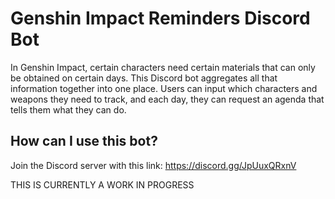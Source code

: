 # Genshin Impact Reminders Discord Bot

In Genshin Impact, certain characters need certain materials that can only be obtained on certain days. This Discord bot aggregates all that information together into one place.
Users can input which characters and weapons they need to track, and each day, they can request an agenda that tells them what they can do.

## How can I use this bot?
Join the Discord server with this link: https://discord.gg/JpUuxQRxnV

THIS IS CURRENTLY A WORK IN PROGRESS
